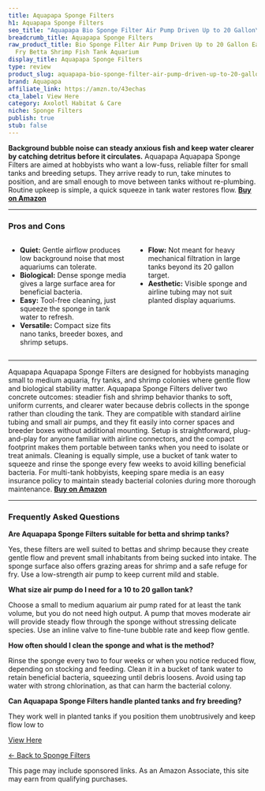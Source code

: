 ```yaml
---
title: Aquapapa Sponge Filters
h1: Aquapapa Sponge Filters
seo_title: "Aquapapa Bio Sponge Filter Air Pump Driven Up to 20 Gallon\u2026"
breadcrumb_title: Aquapapa Sponge Filters
raw_product_title: Bio Sponge Filter Air Pump Driven Up to 20 Gallon Each, Breeding
  Fry Betta Shrimp Fish Tank Aquarium
display_title: Aquapapa Sponge Filters
type: review
product_slug: aquapapa-bio-sponge-filter-air-pump-driven-up-to-20-gallon-each-breedin-8f22bcf0
brand: Aquapapa
affiliate_link: https://amzn.to/43echas
cta_label: View Here
category: Axolotl Habitat & Care
niche: Sponge Filters
publish: true
stub: false
---
```


<div id="intro" class="full-width">
  <p><strong>Background bubble noise can steady anxious fish and keep water clearer by catching detritus before it circulates.</strong> Aquapapa Aquapapa Sponge Filters are aimed at hobbyists who want a low-fuss, reliable filter for small tanks and breeding setups. They arrive ready to run, take minutes to position, and are small enough to move between tanks without re-plumbing. Routine upkeep is simple, a quick squeeze in tank water restores flow. <a href="https://amzn.to/43echas" rel="nofollow sponsored noopener" target="_blank"><strong>Buy on Amazon</strong></a></p>
</div>

<hr />
<h3 id="pros-cons">Pros and Cons</h3>
<div class="pc-grid" style="display:grid;grid-template-columns:1fr 1fr;gap:16px;">
  <ul>
    <li><strong>Quiet:</strong> Gentle airflow produces low background noise that most aquariums can tolerate.</li>
    <li><strong>Biological:</strong> Dense sponge media gives a large surface area for beneficial bacteria.</li>
    <li><strong>Easy:</strong> Tool-free cleaning, just squeeze the sponge in tank water to refresh.</li>
    <li><strong>Versatile:</strong> Compact size fits nano tanks, breeder boxes, and shrimp setups.</li>
  </ul>
  <ul>
    <li><strong>Flow:</strong> Not meant for heavy mechanical filtration in large tanks beyond its 20 gallon target.</li>
    <li><strong>Aesthetic:</strong> Visible sponge and airline tubing may not suit planted display aquariums.</li>
  </ul>
</div>
<hr />

<div class="full-width">
  <p>Aquapapa Aquapapa Sponge Filters are designed for hobbyists managing small to medium aquaria, fry tanks, and shrimp colonies where gentle flow and biological stability matter. Aquapapa Sponge Filters deliver two concrete outcomes: steadier fish and shrimp behavior thanks to soft, uniform currents, and clearer water because debris collects in the sponge rather than clouding the tank. They are compatible with standard airline tubing and small air pumps, and they fit easily into corner spaces and breeder boxes without additional mounting. Setup is straightforward, plug-and-play for anyone familiar with airline connectors, and the compact footprint makes them portable between tanks when you need to isolate or treat animals. Cleaning is equally simple, use a bucket of tank water to squeeze and rinse the sponge every few weeks to avoid killing beneficial bacteria. For multi-tank hobbyists, keeping spare media is an easy insurance policy to maintain steady bacterial colonies during more thorough maintenance. <a href="https://amzn.to/43echas" rel="nofollow sponsored noopener" target="_blank"><strong>Buy on Amazon</strong></a></p>
</div>

<hr />
<h3 id="faqs">Frequently Asked Questions</h3>

<p><strong>Are Aquapapa Sponge Filters suitable for betta and shrimp tanks?</strong></p>
<p>Yes, these filters are well suited to bettas and shrimp because they create gentle flow and prevent small inhabitants from being sucked into intake. The sponge surface also offers grazing areas for shrimp and a safe refuge for fry. Use a low-strength air pump to keep current mild and stable.</p>

<p><strong>What size air pump do I need for a 10 to 20 gallon tank?</strong></p>
<p>Choose a small to medium aquarium air pump rated for at least the tank volume, but you do not need high output. A pump that moves moderate air will provide steady flow through the sponge without stressing delicate species. Use an inline valve to fine-tune bubble rate and keep flow gentle.</p>

<p><strong>How often should I clean the sponge and what is the method?</strong></p>
<p>Rinse the sponge every two to four weeks or when you notice reduced flow, depending on stocking and feeding. Clean it in a bucket of tank water to retain beneficial bacteria, squeezing until debris loosens. Avoid using tap water with strong chlorination, as that can harm the bacterial colony.</p>

<p><strong>Can Aquapapa Sponge Filters handle planted tanks and fry breeding?</strong></p>
<p>They work well in planted tanks if you position them unobtrusively and keep flow low to
<p><a class="btn" href="https://amzn.to/43echas" target="_blank" rel="nofollow sponsored noopener">View Here</a></p>
<p><a href="/roundups/axolotl-habitat-care/sponge-filters/">← Back to Sponge Filters</a></p>
<aside class="disclosure">This page may include sponsored links. As an Amazon Associate, this site may earn from qualifying purchases.</aside>
